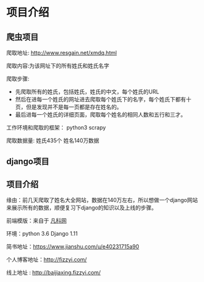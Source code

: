 # 项目介绍

## 爬虫项目

爬取地址: http://www.resgain.net/xmdq.html

爬取内容:为该网址下的所有姓氏和姓氏名字

爬取步骤:

- 先爬取所有的姓氏，包括姓氏，姓氏的中文，每个姓氏的URL
- 然后在进每一个姓氏的网址进去爬取每个姓氏下的名字，每个姓氏下都有十页，但是发现并不是每一页都是存在姓名的。
- 最后进每一个姓氏的详细页面，爬取每个姓名的相同人数和五行和三才。

工作环境和爬取的框架： python3  scrapy   

爬取数据量:  姓氏435个  姓名140万数据



## django项目

## 项目介绍
缘由：前几天爬取了姓名大全网站，数据在140万左右，所以想做一个django网站来展示所有的数据，顺便复习下django的知识以及上线的步骤。

前端模版：来自于 [ 凡科网 ](https://ajz.fkw.com/pro11.html?_ta=2298)

环境：python 3.6  Django 1.11



简书地址：https://www.jianshu.com/u/e40231715a90

个人博客地址：http://fizzyi.com/

线上地址 : http://baijiaxing.fizzyi.com/
